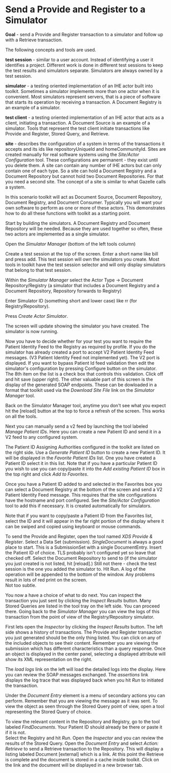 # Send a Provide and Register to a Simulator

**Goal** - send a Provide and Register transaction to a simulator and follow up with a 
Retrieve transaction.

The following concepts and tools are used.

**test session** - similar to a user account.  Instead of identifying a user it identifies
a project.  Different work is done in different test sessions to keep the test results
and simulators separate.  Simulators are always owned by a test session.

**simulator** - a testing oriented implementation of an IHE actor built into toolkit.
Sometimes a simulator implements more than one actor when it is convenient. Most
simulators represent servers, that is a piece of software that starts its operation by
receiving a transaction.  A Document Registry is an example of a simulator.

**test client** - a testing oriented implementation of an IHE actor that acts as a client,
initiating a transaction. A Document Source is an example of a simulator. Tools that
represent the test client initiate transactions like Provide and Register, Stored Query,
and Retrieve.

**site** - describes the configuration of a system in terms of the transactions
it accepts and its ids like repositoryUniqueId and homeCommunityId.  Sites are created 
manually for real software systems using the *Site/Actor Configuration* tool. These
configurations are permanent - they exist until you delete them.  A site can contain
any number of IHE actors but can only contain one of each type.  So a site can hold 
a Document Registry and a Document Repository but cannot hold two Document Repositories.
For that you need a second site.  The concept of a site is similar to what Gazelle
calls a system.

In this scenario toolkit will act as Document Source, Document Repository, Document 
Registry, and Document 
Consumer.  Typically you will want your own software to perform as
one or more of these actors.  This demonstrates how to do all these functions with
toolkit as a starting point.

Start by building the simulators. A Document Registry and Document Repository will be needed.
Because they are used together so often, these two actors are implemented as a single
simulator.

Open the *Simulator Manager* (bottom of the left tools column)

Create a test session at the top of the screen.  Enter a short name like bill and press add.
This test session will own the simulators you create.  Most tools in toolkit have the 
test session selector and will only display simulators that belong to that test session.

Within the *Simulator Manager*  select the Actor Type -> Document Repository/Registry 
(a simulator that includes a Document Registry and a Document Repository, 
Repository forwards to Registry)

Enter Simulator ID  (something short and lower case) like rr (for Registry/Repository).

Press *Create Actor Simulator*.

The screen will update showing the simulator you have created.  The simulator is now 
running.

Now you have to decide whether for your test you want to require the Patient Identity 
Feed to the Registry as required by profile.  If you do the simulator has already 
created a port 
to accept V2 Patient Identity Feed messages.  (V3 Patient Identity Feed not implemented 
yet).  The V2 port is displayed.  If you want to bypass Patient Id feed validation then 
edit the simulator's configuration by pressing Configure button on the simulator.  
The 8th item on the list is a 
check box that controls this validation.  Click off and hit save (upper right). The other 
valuable part of this screen is the display of the generated SOAP endpoints.  These can 
be dowloaded in a format that toolkit used via the *Download Site File* link on the 
*Simulator Manager* tool.

Back on the Simulator Manager tool, anytime you don't see what you expect hit the 
[reload] button at the top to force a refresh of the screen.  This works on all the tools.

Next you can manually send a v2 feed by launching the tool labeled *Manage Patient IDs*. 
Here you can create a new Patient ID and send it in a V2 feed to any configured system.

The Patient ID Assigning Authorities configured in the toolkit are listed on the right 
side. Use a *Generate Patient ID* button to create a new Patient ID.  It will be displayed
in the *Favorite Patient IDs* list.  One you have created a Patient ID select it in this
list. Note that if you have a particular Patient ID you wish to use you can copy/paste
it into the *Add existing Patient ID* box in the top right and click *Add to Favorites*.

Once you have a Patient ID added to and selected in the Favorites box you can select a 
Document Registry at the bottom of the screen and send a V2 Patient Identity Feed message.
This requires that the site configurations have the hostname and port configured. See
the *Site/Actor Configuration* tool to add this if necessary. It is created automatically
for simulators.

Note that if you want to copy/paste a Patient ID from the Favorites list, select the ID and
it will appear in the far right portion of the display where it can be swiped and copied using
keyboard or mouse commands.

To send the Provide and Register, open the tool named *XDS Provide & Register*. 
Select a Data Set (submission).  *SingleDocument* is always a good place to start. This
is a SubmissionSet with a single DocumentEntry.
Insert the Patient ID of choice.  TLS probably isn't configured yet so leave that checked 
off.  Select the Document Repository to send to (if the simulator you just created is not 
listed, hit [reload].) Still not there - check the test session is the one you added
the simulator to. Hit Run.  A log of the operation will be appended to the bottom of the
window. Any problems result in lots of red print on the screen.  
Not too subtle.

You now a have a choice of what to do next.  You can inspect the transaction you just
sent by clicking the *Inspect Results* button.  Many Stored Queries are listed in 
the tool tray on the left side.  You can proceed there. Going back to the *Simulator
Manager* you can view the logs of this transaction from the point of view of 
the Registry/Repository simulator.

First lets open the *Inspector* by clicking the *Inspect Results* button. The left
side shows a history of transactions. The Provide and Register transaction you just
generated should be the only thing listed. You can click on any of the included
objects to see their content.  Remember you are viewing the submission which has
different characteristics than a query response. Once an object is displayed in the 
center panel, selecting a displayed attribute will show its XML representation on the
right.

The *load logs* link on the left will load the detailed logs into the display.  Here
you can review the SOAP messages exchanged.  The *assertions* link displays the 
log trace that was displayed back when you hit *Run* to initiated the transaction. 

Under the *Document Entry* element is a menu of secondary actions you can perform. 
Remember that you are viewing the message as it was sent.  To view the object
as seen through the Stored Query point of view, open a tool representing the Stored Query
of choice.

To view the relevant content in the Repository and Registry, go to the tool labeled
*FindDocuments*.  Your Patient ID should already be there or paste it if it is not.  
Select the Registry and hit *Run*.  Open the *Inspector* and you can review the 
results of the Stored Query.  Open the *Document Entry* and select *Action: Retrieve*
to send a Retrieve transaction to the Repository.  This will display a listing labeled
Document [external] which is a link.  At this point the Retrieve is complete and the
document is stored in a cache inside toolkit.  Click on the link and the document
will be displayed in a new browser tab.




